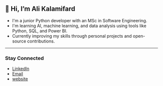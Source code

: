 👋 Hi, I’m Ali Kalamifard
---
* I'm a junior Python developer with an MSc in Software Engineering.  
* I'm learning AI, machine learning, and data analysis using tools like Python, SQL, and Power BI.  
* Currently improving my skills through personal projects and open-source contributions.
---

### Stay Connected

- [LinkedIn](www.linkedin.com/in/ali-kalami-ba6502230)  
- [Email](kalamifard@gmail.com)  
- [website](https://kalamifard.ir)  
